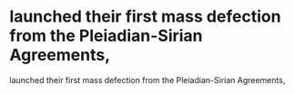 # launched their first mass defection from the Pleiadian-Sirian Agreements,

launched their first mass defection from the Pleiadian-Sirian Agreements,